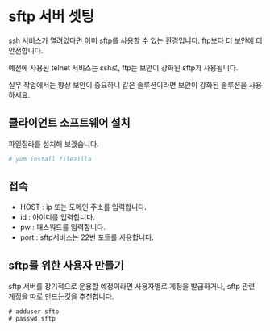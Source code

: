 # sftp 서버 셋팅

ssh 서비스가 열려있다면 이미 sftp를 사용할 수 있는 환경입니다.
ftp보다 더 보안에 더 안전합니다.

예전에 사용된 telnet 서비스는 ssh로,
ftp는 보안이 강화된 sftp가 사용됩니다.

실무 작업에서는 항상 보안이 중요하니 같은 솔루션이라면 보안이 강화된 솔루션을 사용하세요.

## 클라이언트 소프트웨어 설치
파일질라를 설치해 보겠습니다.

```bash
# yum install filezilla
```

## 접속
- HOST : ip 또는 도메인 주소를 입력합니다.
- id : 아이디를 입력합니다.
- pw : 패스워드를 입력합니다.
- port : sftp서비스는 22번 포트를 사용합니다.

## sftp를 위한 사용자 만들기
sftp 서버를 장기적으로 운용할 예정이라면
사용자별로 계정을 발급하거나, sftp 관련 계정을 따로 만드는것을 추천합니다.

```
# adduser sftp
# passwd sftp
```
